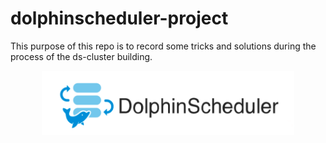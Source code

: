 # dolphinscheduler-project
This purpose of this repo is to record some tricks and solutions during the process of
the ds-cluster building.

<center>
   <img src="pic/ds_logo.png" width="80%">
</center>

